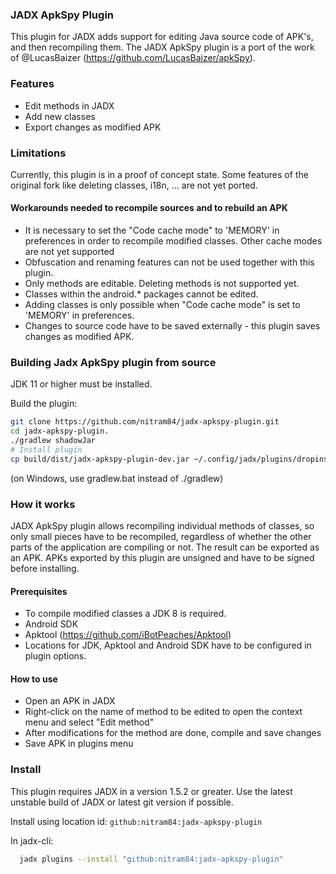 ### JADX ApkSpy Plugin

This plugin for JADX adds support for editing Java source code of APK's, and then recompiling them. The JADX ApkSpy plugin is a port of the work of @LucasBaizer (https://github.com/LucasBaizer/apkSpy).

### Features

* Edit methods in JADX
* Add new classes
* Export changes as modified APK

### Limitations

Currently, this plugin is in a proof of concept state. Some features of the original fork like deleting classes, i18n, ... are not yet ported.

#### Workarounds needed to recompile sources and to rebuild an APK

* It is necessary to set the "Code cache mode" to 'MEMORY' in preferences in order to recompile modified classes. Other cache modes are not yet supported
* Obfuscation and renaming features can not be used together with this plugin.
* Only methods are editable. Deleting methods is not supported yet.
* Classes within the android.* packages cannot be edited.
* Adding classes is only possible when "Code cache mode" is set to 'MEMORY' in preferences.
* Changes to source code have to be saved externally - this plugin saves changes as modified APK.

### Building Jadx ApkSpy plugin from source

JDK 11 or higher must be installed.

Build the plugin:

```bash
git clone https://github.com/nitram84/jadx-apkspy-plugin.git
cd jadx-apkspy-plugin.
./gradlew shadowJar
# Install plugin
cp build/dist/jadx-apkspy-plugin-dev.jar ~/.config/jadx/plugins/dropins/
```

(on Windows, use gradlew.bat instead of ./gradlew)

### How it works

JADX ApkSpy plugin allows recompiling individual methods of classes, so only small pieces have to be recompiled, regardless of whether the other parts of the application are compiling or not. The result can be exported as an APK. APKs exported by this plugin are unsigned and have to be signed before installing.

#### Prerequisites

* To compile modified classes a JDK 8 is required.
* Android SDK
* Apktool (https://github.com/iBotPeaches/Apktool)
* Locations for JDK, Apktool and Android SDK have to be configured in plugin options.

#### How to use

* Open an APK in JADX
* Right-click on the name of method to be edited to open the context menu and select "Edit method"
* After modifications for the method are done, compile and save changes
* Save APK in plugins menu

### Install

This plugin requires JADX in a version 1.5.2 or greater. Use the latest unstable build of JADX or latest git version if possible.

Install using location id: `github:nitram84:jadx-apkspy-plugin`

In jadx-cli:
```bash
  jadx plugins --install "github:nitram84:jadx-apkspy-plugin"
```
